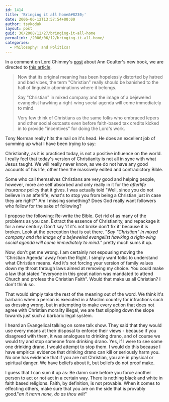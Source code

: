 ```yaml
---
id: 1414
title: 'Bringing it all home&#8230;'
date: 2006-06-12T13:57:54+00:00
author: tsykoduk
layout: post
guid: 30/2008/12/27/bringing-it-all-home
permalink: /2006/06/12/bringing-it-all-home/
categories:
  - Philosophy! and Politics!
---
```

In a comment on Lord Chimmy's <a href="http://bloodsuckingfiends.blogspot.com/2006/06/bitches.html">post</a> about Ann Coulter's new book, we are directed to <a href="http://www.commondreams.org/views06/0610-23.htm">this article</a>.
<blockquote>Now that its original meaning has been hopelessly distorted by hatred and bad vibes, the term "Christian" really should be banished to the hall of linguistic abominations where it belongs.

<p>Say "Christian" in mixed company and the image of a bejeweled evangelist hawking a right-wing social agenda will come immediately to mind.</p>


<p>Very few think of Christians as the same folks who embraced lepers and other social outcasts even before faith-based tax credits kicked in to provide "incentives" for doing the Lord's work.</blockquote>
Tony Norman really hits the nail on it's head. He does an excellent job of summing up what I have been trying to say:</p>


<p>Christianity, as it is practiced today, is not a positive influence on the world. I really feel that today's version of Christianity is not all in sync with what Jesus taught. We will really never know, as we do not have any good accounts of his life, other then the massively edited and contradictory Bible.</p>


<p>Some who call themselves Christians are very good and helping people, however, more are self absorbed and only really in it for the <em>afterlife insurance</em> policy that it gives. I was actually told "Well, since you do not believe in an afterlife, what's to stop you from being a Christian just in case they are right?" Am I missing something? Does God really want followers who follow for the sake of following?</p>


<p>I propose the following: Re-write the Bible. Get rid of as many of the problems as you can. Extract the essence of Christianity, and repackage it for a new century. Don't say 'if it's not broke don't fix it' because it is broken. Look at the perception that is out there. "<em>Say "Christian" in mixed company and the image of a bejeweled evangelist hawking a right-wing social agenda will come immediately to mind.</em>" pretty much sums it up.</p>


<p>Now, don't get me wrong. I am certainly not espousing moving the 'Christian Agenda' away from the Right. I simply want folks to understand what Christian means. And it's not forcing your version of family values down my throat through laws aimed at removing my choice. You could make a law that stated "everyone in this great nation was mandated to attend Church and profess the Christian Faith". Would that make us all Christian? I don't think so.</p>


<p>That would simply take the rest of the meaning out of the word. We think it's barbaric when a person is executed in a Muslim country for infractions such as dressing wrong, but in attempting to make every action that does not agree with Christian morality illegal, we are fast slipping down the slope towards just such a barbaric legal system.</p>


<p>I heard an Evangelical talking on some talk show. They said that they would use every means at their disposal to enforce their views - because if you disagreed with them, it was analogues to drinking drano, and of course we would try and stop someone from drinking drano. Yes, if I were to see some one drinking drano, I would attempt to stop them. I would do this because I have empirical evidence that drinking drano can kill or seriously harm you. No one has evidence that if you are not Christian, you are in physical or spiritual danger. We have beliefs about it, but beliefs do not proof make.</p>


<p>I guess that I can sum it up as: Be damn sure before you force another person to act or not act in a certain way. There is nothing black and white in faith based religions. Faith, by definition, is not provable. When it comes to effecting others, make sure that you are on the side that is provably good."<em>an it harm none, do as thou wilt</em>"</p>